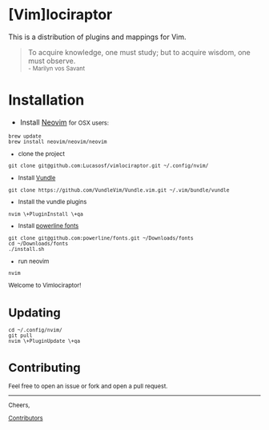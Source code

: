 [Vim]lociraptor
===============

This is a distribution of plugins and mappings for Vim.

>To acquire knowledge, one must study; but to acquire wisdom, one must observe.<br>
><small>- Marilyn vos Savant</small>

# Installation

 - Install [Neovim](https://github.com/neovim/neovim)
<small>for OSX users:
```
brew update
brew install neovim/neovim/neovim
```

 - clone the project
```
git clone git@github.com:Lucasosf/vimlociraptor.git ~/.config/nvim/
```

 - Install [Vundle](https://github.com/VundleVim/Vundle.vim)
```
git clone https://github.com/VundleVim/Vundle.vim.git ~/.vim/bundle/vundle
```

 - Install the vundle plugins
```
nvim \+PluginInstall \+qa
```

- Install [powerline fonts](https://github.com/powerline/fonts#font-families) 
```
git clone git@github.com:powerline/fonts.git ~/Downloads/fonts
cd ~/Downloads/fonts
./install.sh
```

- run neovim
```
nvim
```

Welcome to Vimlociraptor!

# Updating

```
cd ~/.config/nvim/
git pull
nvim \+PluginUpdate \+qa
```

# Contributing

Feel free to open an issue or fork and open a pull request.

---
Cheers,

[Contributors](https://github.com/Lucasosf/vimlociraptor/graphs/contributors)
